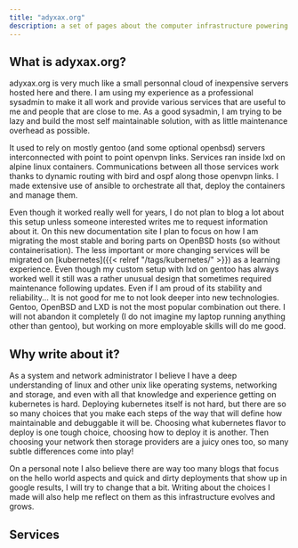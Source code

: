 ```yaml
---
title: "adyxax.org"
description: a set of pages about the computer infrastructure powering this website and other services
---
```


## What is adyxax.org?

adyxax.org is very much like a small personnal cloud of inexpensive servers hosted here and there. I am using my experience as a professional
sysadmin to make it all work and provide various services that are useful to me and people that are close to me. As a good sysadmin, I am trying to be lazy and build the most self
maintainable solution, with as little maintenance overhead as possible.

It used to rely on mostly gentoo (and some optional openbsd) servers interconnected with point to point openvpn links. Services ran inside lxd on alpine linux containers. Communications between all those services work
thanks to dynamic routing with bird and ospf along those openvpn links. I made extensive use of ansible to orchestrate all that, deploy the containers and manage them.

Even though it worked really well for years, I do not plan to blog a lot about this setup unless someone interested writes me to request information about it. On this new documentation site I plan to focus on how I am migrating the most stable and boring parts on OpenBSD hosts (so without containerisation). The less important or more changing services will be migrated on [kubernetes]({{< relref "/tags/kubernetes/" >}}) as a learning experience. Even though my custom setup with lxd on gentoo has always worked well it still was a rather unusual design that sometimes required maintenance following updates. Even if I am proud of its stability and reliability... It is not good for me to not look deeper into new technologies. Gentoo, OpenBSD and LXD is not the most popular combination out there. I will not abandon it completely (I do not imagine my laptop running anything other than gentoo), but working on more employable skills will do me good.

## Why write about it?

As a system and network administrator I believe I have a deep understanding of linux and other unix like operating systems, networking and storage, and even with all that knowledge and experience getting on kubernetes is hard. Deploying kubernetes itself is not hard, but there are so so many choices that you make each steps of the way that will define how maintainable and debuggable it will be. Choosing what kubernetes flavor to deploy is one tough choice, choosing how to deploy it is another. Then choosing your network then storage providers are a juicy ones too, so many subtle differences come into play!

On a personal note I also believe there are way too many blogs that focus on the hello world aspects and quick and dirty deployments that show up in google results, I will try to change that a bit. Writing about the choices I made will also help me reflect on them as this infrastructure evolves and grows.

## Services

